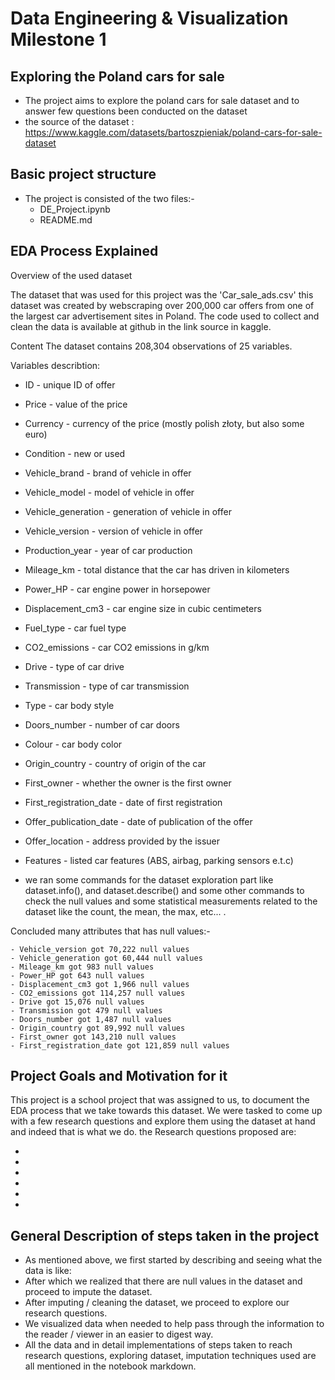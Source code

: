 ﻿# Data Engineering & Visualization Milestone 1
Exploring the Poland cars for sale
-----------------------------------------
- The project aims to explore the poland cars for sale dataset and to answer few questions been conducted on the dataset
- the source of the dataset : https://www.kaggle.com/datasets/bartoszpieniak/poland-cars-for-sale-dataset

Basic project structure 
------------------------

- The project is consisted of the two files:-
  - DE_Project.ipynb
  - README.md


EDA Process Explained
----------------------

Overview of the used dataset

The dataset that was used for this project was the 'Car_sale_ads.csv' this dataset was created by webscraping over 200,000 car offers from one of the largest car advertisement sites in Poland. The code used to collect and clean the data is available at github in the link source in kaggle.


Content
The dataset contains 208,304 observations of 25 variables.

Variables describtion:

- ID - unique ID of offer
- Price - value of the price
- Currency - currency of the price (mostly polish złoty, but also some euro)
- Condition - new or used
- Vehicle_brand - brand of vehicle in offer
- Vehicle_model - model of vehicle in offer
- Vehicle_generation - generation of vehicle in offer
- Vehicle_version - version of vehicle in offer
- Production_year - year of car production
- Mileage_km - total distance that the car has driven in kilometers
- Power_HP - car engine power in horsepower
- Displacement_cm3 - car engine size in cubic centimeters
- Fuel_type - car fuel type
- CO2_emissions - car CO2 emissions in g/km
- Drive - type of car drive
- Transmission - type of car transmission
- Type - car body style
- Doors_number - number of car doors
- Colour - car body color
- Origin_country - country of origin of the car
- First_owner - whether the owner is the first owner
- First_registration_date - date of first registration
- Offer_publication_date - date of publication of the offer
- Offer_location - address provided by the issuer
- Features - listed car features (ABS, airbag, parking sensors e.t.c)

- we ran some commands for the dataset exploration part like dataset.info(), and dataset.describe() and some other commands to check the null values and some statistical measurements related to the dataset like the count, the mean, the max, etc... .

Concluded many attributes that has null values:-

    - Vehicle_version got 70,222 null values
    - Vehicle_generation got 60,444 null values
    - Mileage_km got 983 null values
    - Power_HP got 643 null values
    - Displacement_cm3 got 1,966 null values
    - CO2_emissions got 114,257 null values
    - Drive got 15,076 null values
    - Transmission got 479 null values
    - Doors_number got 1,487 null values
    - Origin_country got 89,992 null values
    - First_owner got 143,210 null values
    - First_registration_date got 121,859 null values
    
Project Goals and Motivation for it
--------------------------------
This project is a school project that was assigned to us, to document the EDA process that we take towards this dataset. We were tasked to come up with a few research questions and explore them using the dataset at hand and indeed that is what we do. the Research questions proposed are:

  - 
  - 
  -
  -
  -
  -
  
  
  
General Description of steps taken in the project
----------------------------------------

  - As mentioned above, we first started by describing and seeing what the data is like:
  - After which we realized that there are null values in the dataset and proceed to impute the dataset.
  - After imputing / cleaning the dataset, we proceed to explore our research questions.
  - We visualized data when needed to help pass through the information to the reader / viewer in an easier to digest way.
  - All the data and in detail implementations of steps taken to reach research questions, exploring dataset, imputation techniques used are all mentioned in the           notebook markdown.
  
  


